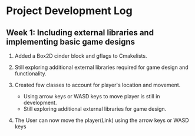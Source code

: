 # Project Development Log

## Week 1: Including external libraries and implementing basic game designs
1. Added a Box2D cinder block and gflags to Cmakelists.

2. Still exploring additional external libraries required for game design and functionality.

3. Created few classes to account for player's location and movement.
    * Using arrow keys or WASD keys to move player is still in development.
    * Still exploring additional external libraries for game design.

4. The User can now move the player(Link) using the arrow keys or WASD keys

